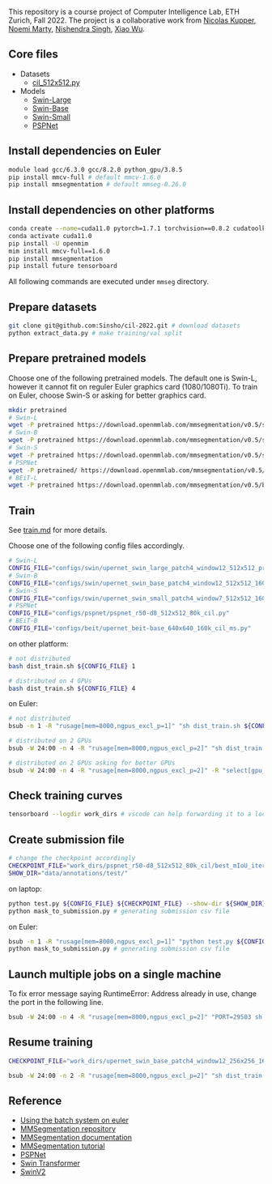 This repository is a course project of Computer Intelligence Lab, ETH Zurich, Fall 2022.
The project is a collaborative work from [Nicolas Kupper](https://github.com/Sinsho), [Noemi Marty](https://github.com/octaryne), [Nishendra Singh](https://github.com/nishendra3), [Xiao Wu](https://github.com/Adamink).

## Core files
- Datasets
    - [cil_512x512.py](configs/_base_/datasets/cil_512x512.py)
- Models
    - [Swin-Large](configs/swin/upernet_swin_large_patch4_window12_512x512_pretrain_384x384_22K_160k_cil_noweight.py)
    - [Swin-Base](configs/swin/upernet_swin_base_patch4_window12_512x512_160k_cil_pretrain_384x384_22K_noweight.py)
    - [Swin-Small](configs/swin/upernet_swin_small_patch4_window7_512x512_160k_cil_pretrain_224x224_1K.py)
    - [PSPNet](configs/pspnet/pspnet_r50-d8_512x512_80k_cil.py)

## Install dependencies on Euler
```sh
module load gcc/6.3.0 gcc/8.2.0 python_gpu/3.8.5
pip install mmcv-full # default mmcv-1.6.0
pip install mmsegmentation # default mmseg-0.26.0
```

## Install dependencies on other platforms
```sh
conda create --name=cuda11.0 pytorch=1.7.1 torchvision==0.8.2 cudatoolkit=11.0 -c pytorch -c nvidia
conda activate cuda11.0
pip install -U openmim
mim install mmcv-full==1.6.0
pip install mmsegmentation
pip install future tensorboard
```

All following commands are executed under `mmseg` directory.
## Prepare datasets
```sh
git clone git@github.com:Sinsho/cil-2022.git # download datasets
python extract_data.py # make training/val split
```
## Prepare pretrained models
Choose one of the following pretrained models. The default one is Swin-L, however it cannot fit on reguler Euler graphics card (1080/1080Ti). To train on Euler, choose Swin-S or asking for better graphics card.
```sh
mkdir pretrained
# Swin-L
wget -P pretrained https://download.openmmlab.com/mmsegmentation/v0.5/swin/upernet_swin_large_patch4_window12_512x512_pretrain_384x384_22K_160k_ade20k/upernet_swin_large_patch4_window12_512x512_pretrain_384x384_22K_160k_ade20k_20220318_091743-9ba68901.pth
# Swin-B
wget -P pretrained https://download.openmmlab.com/mmsegmentation/v0.5/swin/upernet_swin_base_patch4_window12_512x512_160k_ade20k_pretrain_384x384_22K/upernet_swin_base_patch4_window12_512x512_160k_ade20k_pretrain_384x384_22K_20210531_125459-429057bf.pth
# Swin-S
wget -P pretrained https://download.openmmlab.com/mmsegmentation/v0.5/swin/upernet_swin_small_patch4_window7_512x512_160k_ade20k_pretrain_224x224_1K/upernet_swin_small_patch4_window7_512x512_160k_ade20k_pretrain_224x224_1K_20210526_192015-ee2fff1c.pth
# PSPNet
wget -P pretrained/ https://download.openmmlab.com/mmsegmentation/v0.5/pspnet/pspnet_r50-d8_512x512_40k_voc12aug/pspnet_r50-d8_512x512_40k_voc12aug_20200613_161222-ae9c1b8c.pth
# BEiT-L
wget -P pretrained https://download.openmmlab.com/mmsegmentation/v0.5/beit/upernet_beit-large_fp16_8x1_640x640_160k_ade20k/upernet_beit-large_fp16_8x1_640x640_160k_ade20k-8fc0dd5d.pth
```
## Train
See [train.md](https://github.com/open-mmlab/mmsegmentation/blob/master/docs/en/train.md) for more details.

Choose one of the following config files accordingly. 
```sh
# Swin-L
CONFIG_FILE="configs/swin/upernet_swin_large_patch4_window12_512x512_pretrain_384x384_22K_160k_cil_noweight.py"
# Swin-B
CONFIG_FILE="configs/swin/upernet_swin_base_patch4_window12_512x512_160k_cil_pretrain_384x384_22K_noweight.py"
# Swin-S
CONFIG_FILE="configs/swin/upernet_swin_small_patch4_window7_512x512_160k_cil_pretrain_224x224_1K.py"
# PSPNet
CONFIG_FILE="configs/pspnet/pspnet_r50-d8_512x512_80k_cil.py"
# BEiT-B
CONFIG_FILE='configs/beit/upernet_beit-base_640x640_160k_cil_ms.py"
```

on other platform:
```sh
# not distributed
bash dist_train.sh ${CONFIG_FILE} 1

# distributed on 4 GPUs
bash dist_train.sh ${CONFIG_FILE} 4
```
on Euler:
```sh
# not distributed
bsub -n 1 -R "rusage[mem=8000,ngpus_excl_p=1]" "sh dist_train.sh ${CONFIG_FILE} 1" 

# distributed on 2 GPUs
bsub -W 24:00 -n 4 -R "rusage[mem=8000,ngpus_excl_p=2]" "sh dist_train.sh ${CONFIG_FILE} 2"

# distributed on 2 GPUs asking for better GPUs 
bsub -W 24:00 -n 4 -R "rusage[mem=8000,ngpus_excl_p=2]" -R "select[gpu_model0==NVIDIATITANRTX]" "sh dist_train.sh ${CONFIG_FILE} 2"
```

## Check training curves
```sh
tensorboard --logdir work_dirs # vscode can help forwarding it to a local port
```

## Create submission file
```sh
# change the checkpoint accordingly
CHECKPOINT_FILE="work_dirs/pspnet_r50-d8_512x512_80k_cil/best_mIoU_iter_42900.pth"
SHOW_DIR="data/annotations/test/"
```

on laptop:
```sh
python test.py ${CONFIG_FILE} ${CHECKPOINT_FILE} --show-dir ${SHOW_DIR} # generating mask outputs in data/annotations/test/
python mask_to_submission.py # generating submission csv file
```
on Euler:
```sh
bsub -n 1 -R "rusage[mem=8000,ngpus_excl_p=1]" "python test.py ${CONFIG_FILE} ${CHECKPOINT_FILE} --show-dir ${SHOW_DIR}" # generating mask outputs in data/annotations/test/ 
python mask_to_submission.py # generating submission csv file
```
## Launch multiple jobs on a single machine
To fix error message saying RuntimeError: Address already in use, change the port in the following line.
```sh
bsub -W 24:00 -n 4 -R "rusage[mem=8000,ngpus_excl_p=2]" "PORT=29503 sh dist_train.sh ${CONFIG_FILE} 2"
```

## Resume training
```sh
CHECKPOINT_FILE="work_dirs/upernet_swin_base_patch4_window12_256x256_160k_cil_pretrain_384x384_22K/best_mIoU_iter_6500.pth"

bsub -W 24:00 -n 2 -R "rusage[mem=8000,ngpus_excl_p=2]" "sh dist_train.sh ${CONFIG_FILE} 2 --resume-from ${CHECKPOINT_FILE}"
```

## Reference
- [Using the batch system on euler](https://scicomp.ethz.ch/wiki/Using_the_batch_system)
- [MMSegmentation repository](https://github.com/open-mmlab/mmsegmentation)
- [MMSegmentation documentation](https://mmsegmentation.readthedocs.io/en/latest/)
- [MMSegmentation tutorial](https://github.com/open-mmlab/mmsegmentation/blob/master/demo/MMSegmentation_Tutorial.ipynb)
- [PSPNet](https://github.com/open-mmlab/mmsegmentation/tree/master/configs/pspnet)
- [Swin Transformer](https://github.com/open-mmlab/mmsegmentation/tree/master/configs/swin)
- [SwinV2](https://github.com/microsoft/Swin-Transformer)
